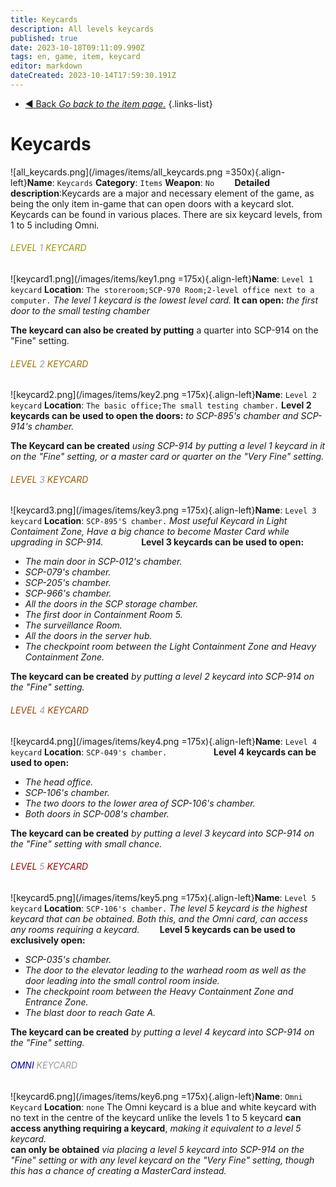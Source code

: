 ```yaml
---
title: Keycards
description: All levels keycards
published: true
date: 2023-10-18T09:11:09.990Z
tags: en, game, item, keycard
editor: markdown
dateCreated: 2023-10-14T17:59:30.191Z
---
```


- [:arrow_backward: Back *Go back to the item page.*](/en/game/items#items)
{.links-list}
# Keycards
![all_keycards.png](/images/items/all_keycards.png =350x){.align-left}**Name**: `Keycards`
**Category**: `Items`
**Weapon**: `No`
⠀
 ⠀
**Detailed description**:Keycards are a major and necessary element of the game, as being the only item in-game that can open doors with a keycard slot. Keycards can be found in various places. There are six keycard levels, from 1 to 5 including Omni.
###### <font color="#989701">LEVEL</font> <font color="#9a9a9a">1</font> <font color="#989701">KEYCARD</font>
![keycard1.png](/images/items/key1.png =175x){.align-left}**Name**: `Level 1 keycard`
**Location**: `The storeroom;SCP-970 Room;2-level office next to a computer.`
*The level 1 keycard is the lowest level card.* 
**It can open:** *the first door to the small testing chamber*

**The keycard can also be created by putting** a quarter into SCP-914 on the "Fine" setting.
###### <font color="#997802">LEVEL</font> <font color="#9a9a9a">2</font> <font color="#997802">KEYCARD</font>
![keycard2.png](/images/items/key2.png =175x){.align-left}**Name**: `Level 2 keycard`
**Location**: `The basic office;The small testing chamber.`
**Level 2 keycards can be used to open the doors:** *to SCP-895's  chamber and SCP-914's chamber.*

**The Keycard can be created** *using SCP-914 by putting a level 1 keycard in it on the "Fine" setting, or a master card or quarter on the "Very Fine" setting.*
###### <font color="#985901">LEVEL</font> <font color="#9a9a9a">3</font> <font color="#985901">KEYCARD</font>
![keycard3.png](/images/items/key3.png =175x){.align-left}**Name**: `Level 3 keycard`
**Location**: `SCP-895'S chamber.`
*Most useful Keycard in Light Contaiment Zone,
Have a big chance to become Master Card while upgrading in SCP-914.*
⠀
⠀
⠀
⠀
**Level 3 keycards can be used to open:**
- *The main door in SCP-012's chamber.*
- *SCP-079's chamber.*
- *SCP-205's chamber.*
- *SCP-966's chamber.*
- *All the doors in the SCP storage chamber.*
- *The first door in Containment Room 5.*
- *The surveillance Room.*
- *All the doors in the server hub.*
- *The checkpoint room between the Light Containment Zone and Heavy Containment Zone.*

**The keycard can be created** *by putting a level 2 keycard into SCP-914 on the "Fine" setting.*
###### <font color="#9a4001">LEVEL</font> <font color="#9a9a9a">4</font> <font color="#9a4001">KEYCARD</font>
![keycard4.png](/images/items/key4.png =175x){.align-left}**Name**: `Level 4 keycard`
**Location**: `SCP-049's chamber.`
⠀
⠀
⠀
⠀
⠀
**Level 4 keycards can be used to open:**
- *The head office.*
- *SCP-106's chamber.*
- *The two doors to the lower area of SCP-106's chamber.*
- *Both doors in SCP-008's chamber.*

**The keycard can be created** *by putting a level 3 keycard into SCP-914 on the "Fine" setting with small chance.*
###### <font color="#9b0201">LEVEL</font> <font color="#9a9a9a">5</font> <font color="#9b0201">KEYCARD</font>
![keycard5.png](/images/items/key5.png =175x){.align-left}**Name**: `Level 5 keycard`
**Location**: `SCP-106's chamber.`
*The level 5 keycard is the highest keycard that can be obtained. Both this, and the Omni card, can access any rooms requiring a keycard.*
⠀
⠀
**Level 5 keycards can be used to exclusively open:**

- *SCP-035's chamber.*
- *The door to the elevator leading to the warhead room as well as the door leading into the small control room inside.*
- *The checkpoint room between the Heavy Containment Zone and Entrance Zone.*
- *The blast door to reach Gate A.*

**The keycard can be created** *by putting a level 4 keycard into SCP-914 on the "Fine" setting.*
###### <font color="#02029b">OMNI</font> <font color="#9a9a9a">KEYCARD</font>
![keycard6.png](/images/items/key6.png =175x){.align-left}**Name**: `Omni Keycard`
**Location**: `none`
The Omni keycard is a blue and white keycard with no text in the  centre of the keycard unlike the levels 1 to 5 keycard
**can access anything requiring a keycard**, *making it equivalent to a level 5 keycard.*  
**can only be obtained** *via placing a level 5 keycard into SCP-914 on the "Fine" setting 
or with any level keycard on the "Very Fine" setting, though this has a chance of creating a MasterCard instead.*